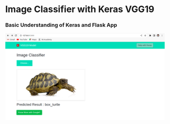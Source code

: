 # Image Classifier with Keras VGG19
### Basic Understanding of Keras and Flask App 


<img src="static/img/VGG19FlaskApp.png" title="VGG19FlaskApp">
